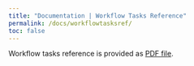 ```yaml
---
title: "Documentation | Workflow Tasks Reference"
permalink: /docs/workflowtasksref/
toc: false
---
```


Workflow tasks reference is provided as [PDF file](/assets/docs/05-workflowtasksref/workflow_tasks.pdf).
